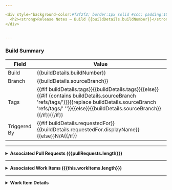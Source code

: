 ```yaml
---

<div style="background-color:#f2f2f2; border:1px solid #ccc; padding:10px; border-radius:6px;">
  <h2><strong>Release Notes — Build {{buildDetails.buildNumber}}</strong></h2>
</div>


---
```


### Build Summary
| Field | Value |
|---|---|
| Build | {{buildDetails.buildNumber}} |
| Branch | {{buildDetails.sourceBranch}} |
| Tags | {{#if buildDetails.tags}}{{buildDetails.tags}}{{else}}{{#if (contains buildDetails.sourceBranch 'refs/tags/')}}{{replace buildDetails.sourceBranch 'refs/tags/' ''}}{{else}}{{buildDetails.sourceBranch}}{{/if}}{{/if}} |
| Triggered By | {{#if buildDetails.requestedFor}}{{buildDetails.requestedFor.displayName}}{{else}}N/A{{/if}} |

---

<details>
<summary><strong>Associated Pull Requests ({{pullRequests.length}})</strong></summary>

{{#if pullRequests}}
| PR | Title | Author | Work Items | Commits |
|---:|---|---|---:|---:|
{{#forEach (sort pullRequests "creationDate" "desc")}}
| [#{{this.pullRequestId}}]({{replace (replace this.url "_apis/git/repositories" "_git") "pullRequests" "pullRequest"}}) | {{this.title}} | {{#if this.createdBy}}{{this.createdBy.displayName}}{{else}}Unknown{{/if}} | {{this.associatedWorkitems.length}} | {{this.associatedCommits.length}} |
{{/forEach}}
{{else}}
_No pull requests associated with this build._
{{/if}}

</details>

---

<details>
<summary><strong>Associated Work Items ({{this.workItems.length}})</strong></summary>

{{#if this.workItems}}
| ID | Title | Type | Assigned | Tags | PRs |
|---:|---|---|---|---|---|
{{#forEach (sort this.workItems "id" "desc")}}
| [#{{this.id}}]({{replace (replace (lookup this.fields 'System.Url') "_apis/wit/workItems" "_workitems/edit") "" ""}}) | {{lookup this.fields 'System.Title'}} | {{lookup this.fields 'System.WorkItemType'}} | {{#with (lookup this.fields 'System.AssignedTo')}}{{displayName}}{{else}}Unassigned{{/with}} | {{lookup this.fields 'System.Tags'}} | {{#forEach this.relations}}{{#if (contains this.attributes.name 'Pull Request')}}{{#with (lookup_a_pullrequest ../../pullRequests this.url)}}[#{{this.pullRequestId}}]({{replace (replace this.url "_apis/git/repositories" "_git") "pullRequests" "pullRequest"}}) {{/with}}{{/if}}{{/forEach}} |
{{/forEach}}
{{else}}
_No work items found for this build._
{{/if}}

</details>

---

<details>
<summary><strong>Work Item Details</strong></summary>

{{#if this.workItems}}
{{#forEach (sort this.workItems "id" "desc")}}
### Work Item #{{this.id}} — {{lookup this.fields 'System.Title'}}

| Field | Value |
|---|---|
| ID | [#{{this.id}}]({{replace (replace (lookup this.fields 'System.Url') "_apis/wit/workItems" "_workitems/edit") "" ""}}) |
| Type | {{lookup this.fields 'System.WorkItemType'}} |
| State | {{lookup this.fields 'System.State'}} |
| Assigned To | {{#with (lookup this.fields 'System.AssignedTo')}}{{displayName}}{{else}}Unassigned{{/with}} |
| Tags | {{lookup this.fields 'System.Tags'}} |
| Feature | {{#each this.relations}}{{#if (contains this.attributes.name 'Parent')}}{{#with (lookup_a_work_item ../../relatedWorkItems this.url)}}{{#if (contains (lookup this.fields 'System.WorkItemType') 'Feature')}}{{lookup this.fields 'System.Title'}}{{/if}}{{/with}}{{/if}}{{/each}} |
| Epic | {{#each this.relations}}{{#if (contains this.attributes.name 'Parent')}}{{#with (lookup_a_work_item ../../relatedWorkItems this.url)}}{{#if (contains (lookup this.fields 'System.WorkItemType') 'Epic')}}{{lookup this.fields 'System.Title'}}{{else}}{{#each this.relations}}{{#if (contains this.attributes.name 'Parent')}}{{#with (lookup_a_work_item ../../../../relatedWorkItems this.url)}}{{#if (contains (lookup this.fields 'System.WorkItemType') 'Epic')}}{{lookup this.fields 'System.Title'}}{{/if}}{{/with}}{{/if}}{{/each}}{{/if}}{{/with}}{{/if}}{{/each}} |

<details>
<summary><strong>Description</strong></summary>

{{#if (lookup this.fields 'System.Description')}}
{{{lookup this.fields 'System.Description'}}}
{{else}}
_No description provided._
{{/if}}

</details>

<details>
<summary><strong>Related PRs</strong></summary>

{{#forEach this.relations}}
   {{#if (contains this.attributes.name 'Pull Request')}}
      {{#with (lookup_a_pullrequest ../../pullRequests this.url)}}
- [#{{this.pullRequestId}}]({{replace (replace this.url "_apis/git/repositories" "_git") "pullRequests" "pullRequest"}}) — {{this.title}}
      {{/with}}
   {{/if}}
{{/forEach}}

</details>

<details>
<summary><strong>Parents</strong></summary>

{{#forEach this.relations}}
   {{#if (contains this.attributes.name 'Parent')}}
      {{#with (lookup_a_work_item ../../relatedWorkItems this.url)}}
- [#{{this.id}}]({{replace (replace this.url "_apis/wit/workItems" "_workitems/edit") "" ""}}) — {{lookup this.fields 'System.Title'}}
      {{/with}}
   {{/if}}
{{/forEach}}

</details>

<details>
<summary><strong>Children</strong></summary>

{{#forEach this.relations}}
   {{#if (contains this.attributes.name 'Child')}}
      {{#with (lookup_a_work_item ../../relatedWorkItems this.url)}}
- [#{{this.id}}]({{replace (replace this.url "_apis/wit/workItems" "_workitems/edit") "" ""}}) — {{lookup this.fields 'System.Title'}}
      {{/with}}
   {{/if}}
{{/forEach}}

</details>

---

{{/forEach}}
{{else}}
_No work item details to display._
{{/if}}

</details>
